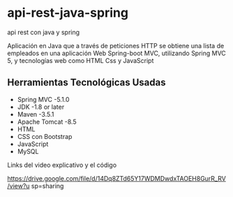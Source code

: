 # api-rest-java-spring
api rest con java y spring

Aplicación en Java que a través de peticiones HTTP se obtiene una lista de empleados en una aplicación Web Spring-boot MVC, utilizando Spring MVC 5, y tecnologías web como HTML Css y JavaScript
## Herramientas Tecnológicas Usadas 
* Spring MVC -5.1.0 
* JDK -1.8 or later
* Maven -3.5.1
* Apache Tomcat -8.5
* HTML
* CSS con Bootstrap
* JavaScript
* MySQL


Links del video explicativo y el código

https://drive.google.com/file/d/14Dq8ZTd65Y17WDMDwdxTAOEH8GurR_RV/view?u
sp=sharing

